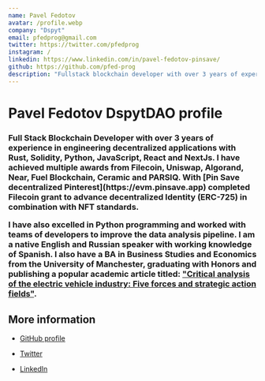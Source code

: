 ```yaml
---
name: Pavel Fedotov
avatar: /profile.webp
company: "Dspyt"
email: pfedprog@gmail.com
twitter: https://twitter.com/pfedprog
instagram: /
linkedin: https://www.linkedin.com/in/pavel-fedotov-pinsave/
github: https://github.com/pfed-prog
description: "Fullstack blockchain developer with over 3 years of experience in Rust, Solidity, Python, JavaScript, React and NextJs."
---
```


<h1 className="mt-2 text-3xl font-bold tracking-tight text-center text-gray-900 sm:text-4xl">
    Pavel Fedotov DspytDAO profile
</h1>

<h3 className="mt-6 max-w-xl text-base leading-7 text-gray-700 lg:max-w-none">
Full Stack Blockchain Developer with over 3 years of experience in engineering decentralized applications with Rust, Solidity, Python, JavaScript, React and NextJs. I have achieved multiple awards from Filecoin, Uniswap, Algorand, Near, Fuel Blockchain, Ceramic and PARSIQ. With [Pin Save decentralized Pinterest](https://evm.pinsave.app) completed Filecoin grant to advance decentralized Identity (ERC-725) in combination with NFT standards.

I have also excelled in Python programming and worked with teams of developers to improve the data analysis pipeline. I am a native English and Russian speaker with working knowledge of Spanish. I also have a BA in Business Studies and Economics from the University of Manchester, graduating with Honors and publishing a popular academic article titled: ["Critical analysis of the electric vehicle industry: Five forces and strategic action fields"](https://doi.org/10.31273/eirj.v10i1.362).

</h3>

## More information

- [GitHub profile](https://github.com/pfed-prog/)

- [Twitter](https://twitter.com/pfedprog)

- [LinkedIn](https://www.linkedin.com/in/pavel-fedotov-pinsave/)
